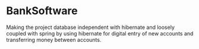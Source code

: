 # BankSoftware

Making the project database independent with hibernate and loosely coupled with spring by using hibernate for digital entry of new accounts and transferring money 
between accounts.

